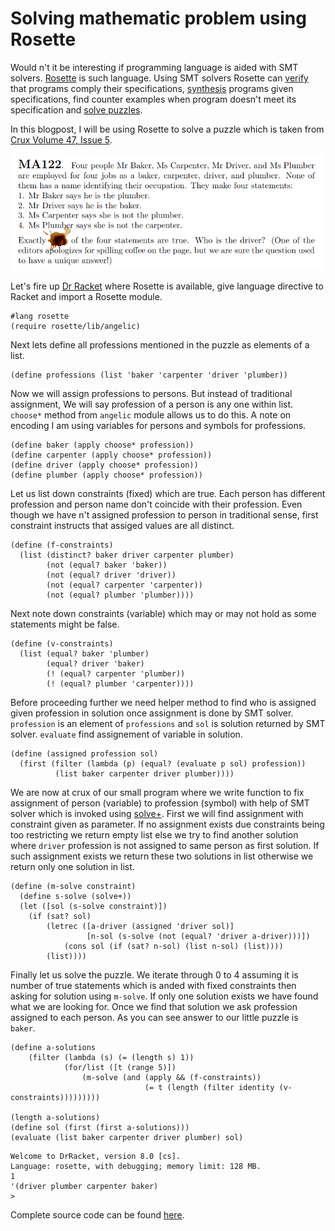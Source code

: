 # Solving mathematic problem using Rosette

Would n't it be interesting if programming language is aided with SMT solvers. [Rosette](https://docs.racket-lang.org/rosette-guide/index.html) is such language.
Using SMT solvers Rosette can [verify](https://docs.racket-lang.org/rosette-guide/ch_essentials.html#%28part._sec~3averify%29) that programs comply their specifications, [synthesis](https://docs.racket-lang.org/rosette-guide/ch_essentials.html#%28part._sec~3asynthesize%29) programs given specifications, find counter examples when program doesn't meet its specification and [solve puzzles](https://docs.racket-lang.org/rosette-guide/ch_essentials.html#%28part._sec~3asolve%29).

In this blogpost, I will be using Rosette to solve a puzzle which is taken from [Crux Volume 47, Issue 5](https://cms.math.ca/wp-content/uploads/2021/06/CRUXv47n5-b.pdf).

![](./puzzle.png)

Let's fire up [Dr Racket](https://racket-lang.org/) where Rosette is available, give language directive to Racket and import a Rosette module.
```
#lang rosette
(require rosette/lib/angelic)
```

Next lets define all professions mentioned in the puzzle as elements of a list.

```
(define professions (list 'baker 'carpenter 'driver 'plumber))
```

Now we will assign professions to persons. But instead of traditional assignment, We will say profession of a person is any one within list.
`choose*` method from `angelic` module allows us to do this. A note on encoding I am using variables for persons and symbols for professions.
```
(define baker (apply choose* profession))
(define carpenter (apply choose* profession))
(define driver (apply choose* profession))
(define plumber (apply choose* profession))
```

Let us list down constraints (fixed) which are true. Each person has different profession and person name don't coincide with their profession.
Even though we have n't assigned profession to person in traditional sense, first constraint instructs that assiged values are all distinct.

```
(define (f-constraints)
  (list (distinct? baker driver carpenter plumber)
        (not (equal? baker 'baker))
        (not (equal? driver 'driver))
        (not (equal? carpenter 'carpenter))
        (not (equal? plumber 'plumber))))
```

Next note down constraints (variable) which may or may not hold as some statements might be false.

```
(define (v-constraints)
  (list (equal? baker 'plumber)
        (equal? driver 'baker)
        (! (equal? carpenter 'plumber))
        (! (equal? plumber 'carpenter))))
```

Before proceeding further we need helper method to find who is assigned given profession in solution once assignment is done by SMT solver.
`profession` is an element of `professions` and `sol` is solution returned by SMT solver. `evaluate` find assignement of variable
in solution.

```
(define (assigned profession sol)
  (first (filter (lambda (p) (equal? (evaluate p sol) profession))
          (list baker carpenter driver plumber))))
```

We are now at crux of our small program where we write function to fix assignment of person (variable) to profession (symbol) with help of SMT
solver which is invoked using [solve+](https://docs.racket-lang.org/rosette-guide/ch_syntactic-forms_rosette.html#%28def._%28%28lib._rosette%2Fquery%2Fform..rkt%29._solve%2B%29%29). First we will find assignment with constraint given as parameter. If no assignment exists due constraints being too restricting we return empty list else we try to find another solution where `driver` profession is not assigned to same person as first solution. If such assignment exists we return these two solutions in list otherwise we return only one solution in list.

```
(define (m-solve constraint)
  (define s-solve (solve+))
  (let ([sol (s-solve constraint)])
    (if (sat? sol)
        (letrec ([a-driver (assigned 'driver sol)]
                 [n-sol (s-solve (not (equal? 'driver a-driver)))])
            (cons sol (if (sat? n-sol) (list n-sol) (list))))
        (list))))
```

Finally let us solve the puzzle. We iterate through 0 to 4 assuming it is number of true statements which is anded with fixed constraints then asking for solution using `m-solve`. If only one solution exists we have found what we are looking for. Once we find that solution we ask profession assigned to each person. As you can see answer to our little puzzle is `baker`.

```
(define a-solutions 
    (filter (lambda (s) (= (length s) 1))
            (for/list ([t (range 5)])
                (m-solve (and (apply && (f-constraints))
                              (= t (length (filter identity (v-constraints)))))))))

(length a-solutions)
(define sol (first (first a-solutions)))
(evaluate (list baker carpenter driver plumber) sol)
```

```
Welcome to DrRacket, version 8.0 [cs].
Language: rosette, with debugging; memory limit: 128 MB.
1
'(driver plumber carpenter baker)
> 
```

Complete source code can be found [here](https://gist.github.com/rdivyanshu/41635e6d9075eac29e677dbfb025f18f).
